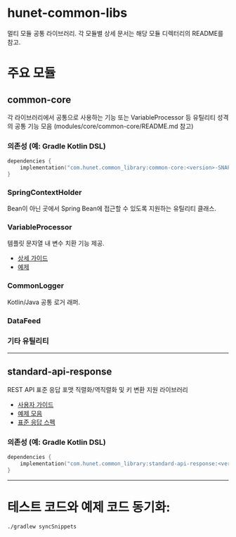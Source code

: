 # hunet-common-libs

멀티 모듈 공통 라이브러리. 각 모듈별 상세 문서는 해당 모듈 디렉터리의 README를 참고.

# 주요 모듈
## common-core
각 라이브러리에서 공통으로 사용하는 기능 또는 VariableProcessor 등 유틸리티 성격의 공통 기능 모음 (modules/core/common-core/README.md 참고)

### 의존성 (예: Gradle Kotlin DSL)
```kotlin
dependencies {
    implementation("com.hunet.common_library:common-core:<version>-SNAPSHOT")
}
```

### SpringContextHolder
Bean이 아닌 곳에서 Spring Bean에 접근할 수 있도록 지원하는 유틸리티 클래스.

### VariableProcessor
템플릿 문자열 내 변수 치환 기능 제공.
- [상세 가이드](docs/variable-processor.md)
- [예제](examples/VariableProcessorExample.kt)

### CommonLogger
Kotlin/Java 공통 로거 래퍼.

### DataFeed

### 기타 유틸리티

---
## standard-api-response
REST API 표준 응답 포맷 직렬화/역직렬화 및 키 변환 지원 라이브러리
- [사용자 가이드](./docs/standard-api-response-library-guide.md)
- [예제 모음](./docs/standard-api-response-examples.md)
- [표준 응답 스펙](./docs/standard-api-response-specification.md)

### 의존성 (예: Gradle Kotlin DSL)
```kotlin
dependencies {
    implementation("com.hunet.common_library:standard-api-response:<version>-SNAPSHOT")
}
```
---

# 테스트 코드와 예제 코드 동기화: 
`./gradlew syncSnippets`
